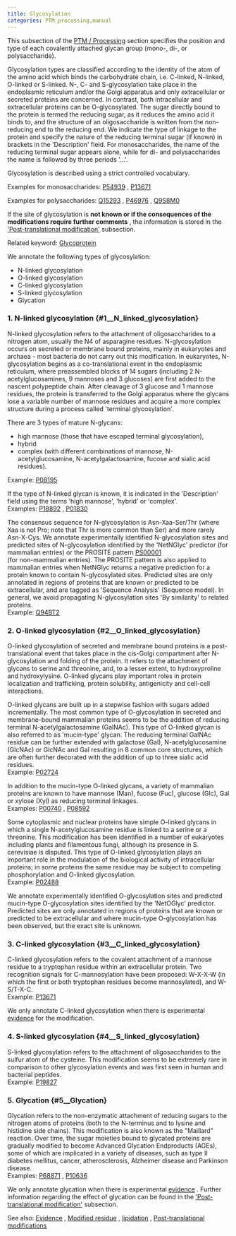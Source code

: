 ```yaml
---
title: Glycosylation
categories: PTM_processing,manual
---
```


This subsection of the [PTM / Processing](http://www.uniprot.org/help/ptm%5Fprocessing%5Fsection) section specifies the position and type of each covalently attached glycan group (mono-, di-, or polysaccharide).

Glycosylation types are classified according to the identity of the atom of the amino acid which binds the carbohydrate chain, i.e. C-linked, N-linked, O-linked or S-linked. N-, C- and S-glycosylation take place in the endoplasmic reticulum and/or the Golgi apparatus and only extracellular or secreted proteins are concerned. In contrast, both intracellular and extracellular proteins can be O-glycosylated. The sugar directly bound to the protein is termed the reducing sugar, as it reduces the amino acid it binds to, and the structure of an oligosaccharide is written from the non-reducing end to the reducing end. We indicate the type of linkage to the protein and specify the nature of the reducing terminal sugar (if known) in brackets in the 'Description' field. For monosaccharides, the name of the reducing terminal sugar appears alone, while for di- and polysaccharides the name is followed by three periods '...'.

Glycosylation is described using a strict controlled vocabulary.

Examples for monosaccharides: [P54939](http://www.uniprot.org/uniprotkb/P54939#ptm%5Fprocessing) , [P13671](http://www.uniprot.org/uniprotkb/P13671#ptm%5Fprocessing)

Examples for polysaccharides: [Q15293](http://www.uniprot.org/uniprotkb/Q15293#ptm%5Fprocessing) , [P46976](http://www.uniprot.org/uniprotkb/P46976#ptm%5Fprocessing) , [Q9S8M0](http://www.uniprot.org/uniprotkb/Q9S8M0#ptm%5Fprocessing)

If the site of glycosylation is **not known or if the consequences of the modifications require further comments** , the information is stored in the ['Post-translational modification'](http://www.uniprot.org/manual/post-translational%5Fmodification) subsection.

Related keyword: [Glycoprotein](http://www.uniprot.org/keywords/325)

We annotate the following types of glycosylation:

-   N-linked glycosylation
-   O-linked glycosylation
-   C-linked glycosylation
-   S-linked glycosylation
-   Glycation

### 1. N-linked glycosylation {\#1\_\_N\_linked\_glycosylation}

N-linked glycosylation refers to the attachment of oligosaccharides to a nitrogen atom, usually the N4 of asparagine residues. N-glycosylation occurs on secreted or membrane bound proteins, mainly in eukaryotes and archaea - most bacteria do not carry out this modification. In eukaryotes, N-glycosylation begins as a co-translational event in the endoplasmic reticulum, where preassembled blocks of 14 sugars (including 2 N-acetylglucosamines, 9 mannoses and 3 glucoses) are first added to the nascent polypeptide chain. After cleavage of 3 glucose and 1 mannose residues, the protein is transferred to the Golgi apparatus where the glycans lose a variable number of mannose residues and acquire a more complex structure during a process called 'terminal glycosylation'.

There are 3 types of mature N-glycans:

-   high mannose (those that have escaped terminal glycosylation),
-   hybrid
-   complex (with different combinations of mannose, N-acetylglucosamine, N-acetylgalactosamine, fucose and sialic acid residues).

Example: [P08195](http://www.uniprot.org/uniprotkb/P08195#ptm%5Fprocessing)

If the type of N-linked glycan is known, it is indicated in the 'Description' field using the terms 'high mannose', 'hybrid' or 'complex'.  
Examples: [P18892](http://www.uniprot.org/uniprotkb/P18892#ptm%5Fprocessing) , [P01830](http://www.uniprot.org/uniprotkb/P01830#ptm%5Fprocessing)

The consensus sequence for N-glycosylation is Asn-Xaa-Ser/Thr (where Xaa is not Pro; note that Thr is more common than Ser) and more rarely Asn-X-Cys. We annotate experimentally identified N-glycosylation sites and predicted sites of N-glycosylation identified by the 'NetNGlyc' predictor (for mammalian entries) or the PROSITE pattern [PS00001](http://prosite.expasy.org/PDOC00001)  
(for non-mammalian entries). The PROSITE pattern is also applied to mammalian entries when NetNGlyc returns a negative prediction for a protein known to contain N-glycosylated sites. Predicted sites are only annotated in regions of proteins that are known or predicted to be extracellular, and are tagged as 'Sequence Analysis' (Sequence model). In general, we avoid propagating N-glycosylation sites 'By similarity' to related proteins.  
Example: [Q94BT2](http://www.uniprot.org/uniprotkb/Q94BT2#ptm_processing)

### 2. O-linked glycosylation {\#2\_\_O\_linked\_glycosylation}

O-linked glycosylation of secreted and membrane bound proteins is a post-translational event that takes place in the cis-Golgi compartment after N-glycosylation and folding of the protein. It refers to the attachment of glycans to serine and threonine, and, to a lesser extent, to hydroxyproline and hydroxylysine. O-linked glycans play important roles in protein localization and trafficking, protein solubility, antigenicity and cell-cell interactions.

O-linked glycans are built up in a stepwise fashion with sugars added incrementally. The most common type of O-glycosylation in secreted and membrane-bound mammalian proteins seems to be the addition of reducing terminal N-acetylgalactosamine (GalNAc). This type of O-linked glycan is also referred to as 'mucin-type' glycan. The reducing terminal GalNAc residue can be further extended with galactose (Gal), N-acetylglucosamine (GlcNAc) or GlcNAc and Gal resulting in 8 common core structures, which are often further decorated with the addition of up to three sialic acid residues.  
Example: [P02724](http://www.uniprot.org/uniprotkb/P02724#ptm_processing)

In addition to the mucin-type O-linked glycans, a variety of mammalian proteins are known to have mannose (Man), fucose (Fuc), glucose (Glc), Gal or xylose (Xyl) as reducing terminal linkages.  
Examples: [P00740](http://www.uniprot.org/uniprotkb/P00740#ptm_processing) , [P08592](http://www.uniprot.org/uniprotkb/P08592#ptm_processing)

Some cytoplasmic and nuclear proteins have simple O-linked glycans in which a single N-acetylglucosamine residue is linked to a serine or a threonine. This modification has been identified in a number of eukaryotes including plants and filamentous fungi, although its presence in S. cerevisiae is disputed. This type of O-linked glycosylation plays an important role in the modulation of the biological activity of intracellular proteins; in some proteins the same residue may be subject to competing phosphorylation and O-linked glycosylation.  
Example: [P02488](http://www.uniprot.org/uniprotkb/P02488#ptm_processing)

We annotate experimentally identified O-glycosylation sites and predicted mucin-type O-glycosylation sites identified by the 'NetOGlyc' predictor. Predicted sites are only annotated in regions of proteins that are known or predicted to be extracellular and where mucin-type O-glycosylation has been observed, but the exact site is unknown.

### 3. C-linked glycosylation {\#3\_\_C\_linked\_glycosylation}

C-linked glycosylation refers to the covalent attachment of a mannose residue to a tryptophan residue within an extracellular protein. Two recognition signals for C-mannosylation have been proposed: W-X-X-W (in which the first or both tryptophan residues become mannosylated), and W-S/T-X-C.  
Example: [P13671](http://www.uniprot.org/uniprotkb/P13671#ptm_processing)

We only annotate C-linked glycosylation when there is experimental [evidence](http://www.uniprot.org/help/evidences) for the modification.

### 4. S-linked glycosylation {\#4\_\_S\_linked\_glycosylation}

S-linked glycosylation refers to the attachment of oligosaccharides to the sulfur atom of the cysteine. This modification seems to be extremely rare in comparison to other glycosylation events and was first seen in human and bacterial peptides.  
Example: [P19827](http://www.uniprot.org/uniprotkb/P19827#ptm%5Fprocessing)

### 5. Glycation {\#5\_\_Glycation}

Glycation refers to the non-enzymatic attachment of reducing sugars to the nitrogen atoms of proteins (both to the N-terminus and to lysine and histidine side chains). This modification is also known as the "Maillard" reaction. Over time, the sugar moieties bound to glycated proteins are gradually modified to become Advanced Glycation Endproducts (AGEs), some of which are implicated in a variety of diseases, such as type II diabetes mellitus, cancer, atherosclerosis, Alzheimer disease and Parkinson disease.  
Examples: [P68871](http://www.uniprot.org/uniprotkb/P68871#ptm_processing) , [P10636](http://www.uniprot.org/uniprotkb/P10636#ptm_processing)

We only annotate glycation when there is experimental [evidence](http://www.uniprot.org/help/evidences) . Further information regarding the effect of glycation can be found in the ['Post-translational modification'](http://www.uniprot.org/manual/post-translational_modification) subsection.

See also: [Evidence](http://www.uniprot.org/manual/evidences) , [Modified residue](http://www.uniprot.org/manual/mod_res) , [lipidation](http://www.uniprot.org/manual/lipid) , [Post-translational modifications](http://www.uniprot.org/help/post-translational%5Fmodification)

